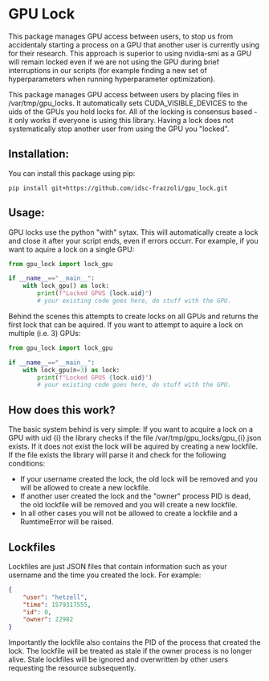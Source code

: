 # GPU Lock
This package manages GPU access between users, to stop us from accidentaly starting a process on a GPU that another user is currently using for their research. This approach is superior to using nvidia-smi as a GPU will remain locked even if we are not using the GPU during brief interruptions in our scripts (for example finding a new set of hyperparameters when running hyperparameter optimization). 

This package manages GPU access between users by placing files in /var/tmp/gpu_locks. It automatically sets CUDA_VISIBLE_DEVICES to the uids of the GPUs you hold locks for. All of the locking is consensus based - it only works if everyone is using this library. Having a lock does not systematically stop another user from using the GPU you "locked".

## Installation:
You can install this package using pip:
```shell
pip install git+https://github.com/idsc-frazzoli/gpu_lock.git
```

## Usage:
GPU locks use the python "with" sytax. This will automatically create a lock and close it after your script ends, even if errors occurr. For example, if you want to aquire a lock on a single GPU:
```python
from gpu_lock import lock_gpu

if __name__=="__main__":
    with lock_gpu() as lock:
        print(f"Locked GPUS {lock.uid}")
        # your existing code goes here, do stuff with the GPU.
```
Behind the scenes this attempts to create locks on all GPUs and returns the first lock that can be aquired.
If you want to attempt to aquire a lock on multiple (i.e. 3) GPUs:
```python
from gpu_lock import lock_gpu

if __name__=="__main__":
    with lock_gpu(n=3) as lock:
        print(f"Locked GPUS {lock.uid}")
        # your existing code goes here, do stuff with the GPU.
```

## How does this work?
The basic system behind is very simple: If you want to acquire a lock on a GPU with uid {i} the library checks if the file /var/tmp/gpu_locks/gpu_{i}.json exists. If it does not exist the lock will be aquired by creating a new lockfile. If the file exists the library will parse it and check for the following conditions:
- If your username created the lock, the old lock will be removed and you will be allowed to create a new lockfile.
- If another user created the lock and the "owner" process PID is dead, the old lockfile will be removed and you will create a new lockfile.
- In all other cases you will not be allowed to create a lockfile and a RumtimeError will be raised.

## Lockfiles
Lockfiles are just JSON files that contain information such as your username and the time you created the lock. For example:
``` json
{
    "user": "hetzell", 
    "time": 1579317555, 
    "id": 0, 
    "owner": 22982
}
```
Importantly the lockfile also contains the PID of the process that created the lock. The lockfile will be treated as stale if the owner process is no longer alive. Stale lockfiles will be ignored and overwritten by other users requesting the resource subsequently.
